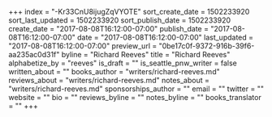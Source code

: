 +++
index = "-Kr33CnU8ijugZqVYOTE"
sort_create_date = 1502233920
sort_last_updated = 1502233920
sort_publish_date = 1502233920
create_date = "2017-08-08T16:12:00-07:00"
publish_date = "2017-08-08T16:12:00-07:00"
date = "2017-08-08T16:12:00-07:00"
last_updated = "2017-08-08T16:12:00-07:00"
preview_url = "0be17c0f-9372-916b-39f6-aa235ac0d31f"
byline = "Richard Reeves"
title = "Richard Reeves"
alphabetize_by = "reeves"
is_draft = ""
is_seattle_pnw_writer = false
written_about = ""
books_author = "writers/richard-reeves.md"
reviews_about = "writers/richard-reeves.md"
notes_about = "writers/richard-reeves.md"
sponsorships_author = ""
email = ""
twitter = ""
website = ""
bio = ""
reviews_byline = ""
notes_byline = ""
books_translator = ""
+++
